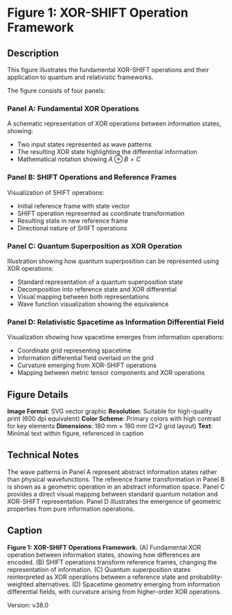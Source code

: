 # Figure 1: XOR-SHIFT Operation Framework

## Description

This figure illustrates the fundamental XOR-SHIFT operations and their application to quantum and relativistic frameworks.

The figure consists of four panels:

### Panel A: Fundamental XOR Operations

A schematic representation of XOR operations between information states, showing:
- Two input states represented as wave patterns
- The resulting XOR state highlighting the differential information
- Mathematical notation showing $A \oplus B = C$

### Panel B: SHIFT Operations and Reference Frames

Visualization of SHIFT operations:
- Initial reference frame with state vector
- SHIFT operation represented as coordinate transformation
- Resulting state in new reference frame
- Directional nature of SHIFT operations

### Panel C: Quantum Superposition as XOR Operation

Illustration showing how quantum superposition can be represented using XOR operations:
- Standard representation of a quantum superposition state
- Decomposition into reference state and XOR differential
- Visual mapping between both representations
- Wave function visualization showing the equivalence

### Panel D: Relativistic Spacetime as Information Differential Field

Visualization showing how spacetime emerges from information operations:
- Coordinate grid representing spacetime
- Information differential field overlaid on the grid
- Curvature emerging from XOR-SHIFT operations
- Mapping between metric tensor components and XOR operations

## Figure Details

**Image Format**: SVG vector graphic
**Resolution**: Suitable for high-quality print (600 dpi equivalent)
**Color Scheme**: Primary colors with high contrast for key elements
**Dimensions**: 180 mm × 180 mm (2×2 grid layout)
**Text**: Minimal text within figure, referenced in caption

## Technical Notes

The wave patterns in Panel A represent abstract information states rather than physical wavefunctions. The reference frame transformation in Panel B is shown as a geometric operation in an abstract information space. Panel C provides a direct visual mapping between standard quantum notation and XOR-SHIFT representation. Panel D illustrates the emergence of geometric properties from pure information operations.

## Caption

**Figure 1: XOR-SHIFT Operations Framework.** (A) Fundamental XOR operation between information states, showing how differences are encoded. (B) SHIFT operations transform reference frames, changing the representation of information. (C) Quantum superposition states reinterpreted as XOR operations between a reference state and probability-weighted alternatives. (D) Spacetime geometry emerging from information differential fields, with curvature arising from higher-order XOR operations.

Version: v38.0 
